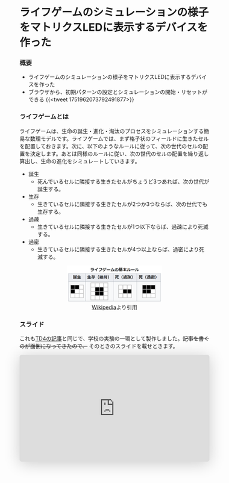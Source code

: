 # ライフゲームのシミュレーションの様子をマトリクスLEDに表示するデバイスを作った


### 概要
- ライフゲームのシミュレーションの様子をマトリクスLEDに表示するデバイスを作った
- ブラウザから、初期パターンの設定とシミュレーションの開始・リセットができる
{{<tweet 1751962073792491877>}}

### ライフゲームとは
ライフゲームは、生命の誕生・進化・淘汰のプロセスをシミュレーションする簡易な数理モデルです。ライフゲームでは、まず格子状のフィールドに生きたセルを配置しておきます。次に、以下のようなルールに従って、次の世代のセルの配置を決定します。あとは同様のルールに従い、次の世代のセルの配置を繰り返し算出し、生命の進化をシミュレートしていきます。

- 誕生
    - 死んでいるセルに隣接する生きたセルがちょうど3つあれば、次の世代が誕生する。
- 生存
    - 生きているセルに隣接する生きたセルが2つか3つならば、次の世代でも生存する。
- 過疎
    - 生きているセルに隣接する生きたセルが1つ以下ならば、過疎により死滅する。
- 過密
    - 生きているセルに隣接する生きたセルが4つ以上ならば、過密により死滅する。

<center>
    <img alt="ライフゲームのルール" src="./lifegame_rule.png" width="50%">
    <figcaption><a href="https://ja.wikipedia.org/wiki/ライフゲーム#ライフゲームのルール">Wikipedia</a>より引用</figcaption>
</center>

### スライド
これも[TD4の記事](/posts/td4-fpga)と同じで、学校の実験の一環として製作しました。~~記事を書くのが面倒になってきたので、~~ そのときのスライドを載せときます。


<iframe class="speakerdeck-iframe" frameborder="0" src="https://speakerdeck.com/player/79fa9cbabe8f4bffa6dbf19fdce4a9fe" title="ライフゲームの製作" allowfullscreen="true" style="border: 0px; background: padding-box padding-box rgba(0, 0, 0, 0.1); margin: 0px; padding: 0px; border-radius: 6px; box-shadow: rgba(0, 0, 0, 0.2) 0px 5px 40px; width: 100%; height: auto; aspect-ratio: 560 / 315;" data-ratio="1.7777777777777777"></iframe>

